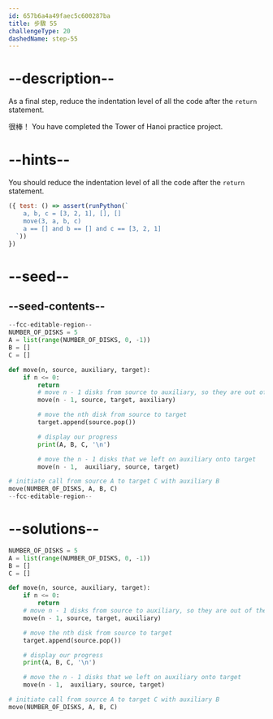 ```yaml
---
id: 657b6a4a49faec5c600287ba
title: 步驟 55
challengeType: 20
dashedName: step-55
---
```


# --description--

As a final step, reduce the indentation level of all the code after the `return` statement.

很棒！ You have completed the Tower of Hanoi practice project.

# --hints--

You should reduce the indentation level of all the code after the `return` statement.

```js
({ test: () => assert(runPython(`
    a, b, c = [3, 2, 1], [], []
    move(3, a, b, c)
    a == [] and b == [] and c == [3, 2, 1]
  `))
})
```

# --seed--

## --seed-contents--

```py
--fcc-editable-region--
NUMBER_OF_DISKS = 5
A = list(range(NUMBER_OF_DISKS, 0, -1))
B = []
C = []

def move(n, source, auxiliary, target):
    if n <= 0:
        return
        # move n - 1 disks from source to auxiliary, so they are out of the way
        move(n - 1, source, target, auxiliary)

        # move the nth disk from source to target
        target.append(source.pop())

        # display our progress
        print(A, B, C, '\n')

        # move the n - 1 disks that we left on auxiliary onto target
        move(n - 1,  auxiliary, source, target)

# initiate call from source A to target C with auxiliary B
move(NUMBER_OF_DISKS, A, B, C)
--fcc-editable-region--
```

# --solutions--

```py
NUMBER_OF_DISKS = 5
A = list(range(NUMBER_OF_DISKS, 0, -1))
B = []
C = []

def move(n, source, auxiliary, target):
    if n <= 0:
        return
    # move n - 1 disks from source to auxiliary, so they are out of the way
    move(n - 1, source, target, auxiliary)

    # move the nth disk from source to target
    target.append(source.pop())

    # display our progress
    print(A, B, C, '\n')

    # move the n - 1 disks that we left on auxiliary onto target
    move(n - 1,  auxiliary, source, target)

# initiate call from source A to target C with auxiliary B
move(NUMBER_OF_DISKS, A, B, C)
```
